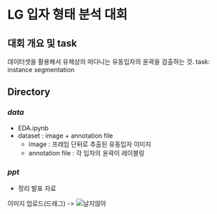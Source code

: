 # LG 입자 형태 분석 대회

## 대회 개요 및 task
데이터셋을 활용해서 유체상의 떠다니는 유동입자의 윤곽을 검출하는 것.
task: instance segmentation 


## Directory

### _data_
- EDA.ipynb
- dataset : image + annotation file
  - image : 프레임 단뒤로 추출된 유동입자 이미지
  - annotation file : 각 입자의 윤곽이 레이블링
 
### _ppt_
- 정리 발표 자료

이미지 업로드(드래그) -> ![날지않아](https://user-images.githubusercontent.com/106142512/178384994-42cf94d8-89f1-4049-9375-923d709d5e5e.jpg)

